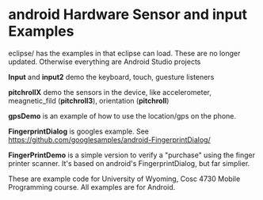 android Hardware Sensor and input Examples
===========
eclipse/ has the examples in that eclipse can load. These are no longer updated.  Otherwise everything are Android Studio projects

<b>Input</b> and <b>input2</b> demo the keyboard, touch, guesture listeners

<b>pitchrollX</b> demo the sensors in the device, like accelerometer, meagnetic_fild (<b>pitchroll3</b>), orientation (<b>pitchroll</b>)

<b>gpsDemo</b> is an example of how to use the location/gps on the phone.

<b>FingerprintDialog</b> is googles example.  See https://github.com/googlesamples/android-FingerprintDialog/

<b>FingerPrintDemo</b> is a simple version to verify a "purchase" using the finger printer scanner.  It's based on android's FingerprintDialog, but far simplier.


These are example code for University of Wyoming, Cosc 4730 Mobile Programming course.
All examples are for Android.
